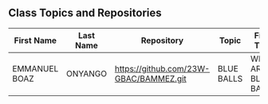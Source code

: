## Class Topics and Repositories


| First Name | Last Name | Repository | Topic | First Title | Target Group |
|---|---|---|---|---|---|
| EMMANUEL BOAZ  | ONYANGO|https://github.com/23W-GBAC/BAMMEZ.git| BLUE BALLS | WHAT ARE BLUE BALLS| RESEARCHERS |

